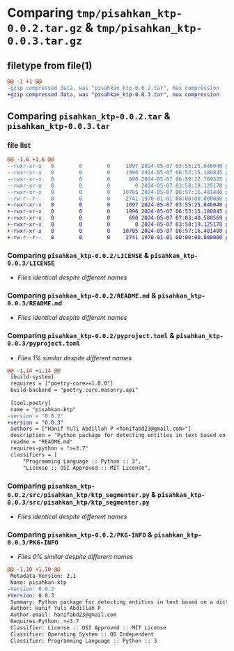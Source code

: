 # Comparing `tmp/pisahkan_ktp-0.0.2.tar.gz` & `tmp/pisahkan_ktp-0.0.3.tar.gz`

## filetype from file(1)

```diff
@@ -1 +1 @@
-gzip compressed data, was "pisahkan_ktp-0.0.2.tar", max compression
+gzip compressed data, was "pisahkan_ktp-0.0.3.tar", max compression
```

## Comparing `pisahkan_ktp-0.0.2.tar` & `pisahkan_ktp-0.0.3.tar`

### file list

```diff
@@ -1,6 +1,6 @@
--rwxr-xr-x   0        0        0     1097 2024-05-07 03:55:25.046040 pisahkan_ktp-0.0.2/LICENSE
--rwxr-xr-x   0        0        0     1996 2024-05-07 06:53:15.180845 pisahkan_ktp-0.0.2/README.md
--rwxr-xr-x   0        0        0      690 2024-05-07 06:59:22.709325 pisahkan_ktp-0.0.2/pyproject.toml
--rwxr-xr-x   0        0        0        0 2024-05-07 03:58:19.125178 pisahkan_ktp-0.0.2/src/pisahkan_ktp/__init__.py
--rwxr-xr-x   0        0        0    10785 2024-05-07 06:57:16.481480 pisahkan_ktp-0.0.2/src/pisahkan_ktp/ktp_segmenter.py
--rw-r--r--   0        0        0     2741 1970-01-01 00:00:00.000000 pisahkan_ktp-0.0.2/PKG-INFO
+-rwxr-xr-x   0        0        0     1097 2024-05-07 03:55:25.046040 pisahkan_ktp-0.0.3/LICENSE
+-rwxr-xr-x   0        0        0     1996 2024-05-07 06:53:15.180845 pisahkan_ktp-0.0.3/README.md
+-rwxr-xr-x   0        0        0      690 2024-05-07 07:03:40.580569 pisahkan_ktp-0.0.3/pyproject.toml
+-rwxr-xr-x   0        0        0        0 2024-05-07 03:58:19.125178 pisahkan_ktp-0.0.3/src/pisahkan_ktp/__init__.py
+-rwxr-xr-x   0        0        0    10785 2024-05-07 06:57:16.481480 pisahkan_ktp-0.0.3/src/pisahkan_ktp/ktp_segmenter.py
+-rw-r--r--   0        0        0     2741 1970-01-01 00:00:00.000000 pisahkan_ktp-0.0.3/PKG-INFO
```

### Comparing `pisahkan_ktp-0.0.2/LICENSE` & `pisahkan_ktp-0.0.3/LICENSE`

 * *Files identical despite different names*

### Comparing `pisahkan_ktp-0.0.2/README.md` & `pisahkan_ktp-0.0.3/README.md`

 * *Files identical despite different names*

### Comparing `pisahkan_ktp-0.0.2/pyproject.toml` & `pisahkan_ktp-0.0.3/pyproject.toml`

 * *Files 1% similar despite different names*

```diff
@@ -1,14 +1,14 @@
 [build-system]
 requires = ["poetry-core>=1.0.0"]
 build-backend = "poetry.core.masonry.api"
 
 [tool.poetry]
 name = "pisahkan-ktp"
-version = "0.0.2"
+version = "0.0.3"
 authors = ["Hanif Yuli Abdillah P <hanifabd23@gmail.com>"]
 description = "Python package for detecting entities in text based on a dictionary and fuzzy similarity"
 readme = "README.md"
 requires-python = ">=3.7"
 classifiers = [
     "Programming Language :: Python :: 3",
     "License :: OSI Approved :: MIT License",
```

### Comparing `pisahkan_ktp-0.0.2/src/pisahkan_ktp/ktp_segmenter.py` & `pisahkan_ktp-0.0.3/src/pisahkan_ktp/ktp_segmenter.py`

 * *Files identical despite different names*

### Comparing `pisahkan_ktp-0.0.2/PKG-INFO` & `pisahkan_ktp-0.0.3/PKG-INFO`

 * *Files 0% similar despite different names*

```diff
@@ -1,10 +1,10 @@
 Metadata-Version: 2.1
 Name: pisahkan-ktp
-Version: 0.0.2
+Version: 0.0.3
 Summary: Python package for detecting entities in text based on a dictionary and fuzzy similarity
 Author: Hanif Yuli Abdillah P
 Author-email: hanifabd23@gmail.com
 Requires-Python: >=3.7
 Classifier: License :: OSI Approved :: MIT License
 Classifier: Operating System :: OS Independent
 Classifier: Programming Language :: Python :: 3
```

